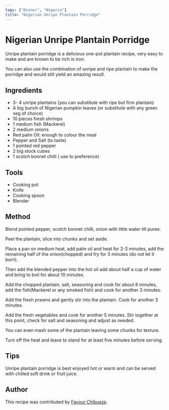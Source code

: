 ```yaml
---
tags: ["Dinner", "Nigeria"]
title: "Nigerian Unripe Plantain Porridge"
---
```


<TagLinks />

# Nigerian Unripe Plantain Porridge

Unripe plantain porridge is a delicious one-pot plantain recipe, very easy to make and are known to be rich in iron.

You can also use the combination of unripe and ripe plantain to make the porridge and would still yield an amazing result.


## Ingredients

- 3- 4 unripe plantains (you can substitute with ripe but firm plantain)
- A big bunch of Nigerian pumpkin leaves (or substitute with any green veg of choice)
- 10 pieces fresh shrimps
- 1 medium fish (Mackerel)
- 2 medium onions
- Red palm Oil: enough to colour the meal
- Pepper and Salt (to taste)
- 1 pointed red pepper
- 2 big stock cubes
- 1 scotch bonnet chilli ( use to preference)

## Tools

- Cooking pot 
- Knife
- Cooking spoon
- Blender

## Method

Blend pointed pepper, scotch bonnet chilli, onion with little water till puree.

Peel the plantain, slice into chunks and set aside.

Place a pan on medium heat, add palm oil and heat for 2-3 minutes, add the  remaining half of the onion(chopped) and fry for 3 minutes (do not let it burn).

Then add the blended pepper into the hot oil add about half a cup of water and bring to boil for about 10 minutes.

Add the chopped plantain, salt, seasoning and cook for about 8 minutes, add the fish(Mackerel or any smoked fish) and cook for another 3 minutes.

Add the fresh prawns and gently stir into the plantain. Cook for another 3 minutes. 

Add the fresh vegetables and cook for another 5 minutes. Stir together at this point, check for salt and seasoning and adjust as needed.

You can even mash some of the plantain leaving some chunks for texture.

Turn off the heat and leave to stand for at least five minutes before serving.

## Tips

Unripe plantain porridge is best enjoyed hot or warm and can be served with chilled soft drink or fruit juice.

## Author

This recipe was contributed by [Favour Chibueze](https://github.com/favour-chibueze).
